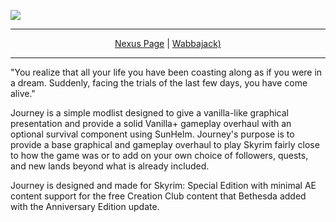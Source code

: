 ![](https://github.com/SiraMirai/journey/raw/main/images/Journey%20Banner.png)

---
<p align="center">
<a href="https://www.nexusmods.com/skyrimspecialedition/mods/65229"?>Nexus Page</a> | <a href="https://www.wabbajack.org/">Wabbajack)</a>
</p>

---

"You realize that all your life you have been coasting along as if you were in a dream. Suddenly, facing the trials of the last few days, you have come alive."

Journey is a simple modlist designed to give a vanilla-like graphical presentation and provide a solid Vanilla+ gameplay overhaul with an optional survival component using SunHelm. Journey's purpose is to provide a base graphical and gameplay overhaul to play Skyrim fairly close to how the game was or to add on your own choice of followers, quests, and new lands beyond what is already included.

Journey is designed and made for Skyrim: Special Edition with minimal AE content support for the free Creation Club content that Bethesda added with the Anniversary Edition update.